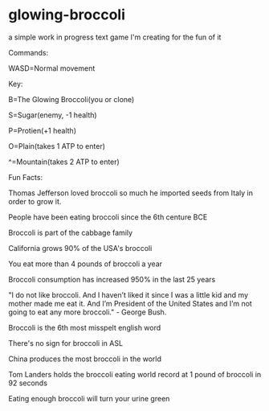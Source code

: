 # glowing-broccoli
a simple work in progress text game I'm creating for the fun of it

Commands:

WASD=Normal movement

Key:

B=The Glowing Broccoli(you or clone)

S=Sugar(enemy, -1 health)

P=Protien(+1 health)

O=Plain(takes 1 ATP to enter)

^=Mountain(takes 2 ATP to enter)

Fun Facts:

Thomas Jefferson loved broccoli so much he imported seeds from Italy in order to grow it.

People have been eating broccoli since the 6th centure BCE

Broccoli is part of the cabbage family

California grows 90% of the USA's broccoli

You eat more than 4 pounds of broccoli a year

Broccoli consumption has increased 950% in the last 25 years

"I do not like broccoli. And I haven’t liked it since I was a little kid and my mother made me eat it. And I’m President of the United States and I’m not going to eat any more broccoli." - George Bush.

Broccoli is the 6th most misspelt english word

There's no sign for broccoli in ASL

China produces the most broccoli in the world

Tom Landers holds the broccoli eating world record at 1 pound of broccoli in 92 seconds

Eating enough broccoli will turn your urine green
